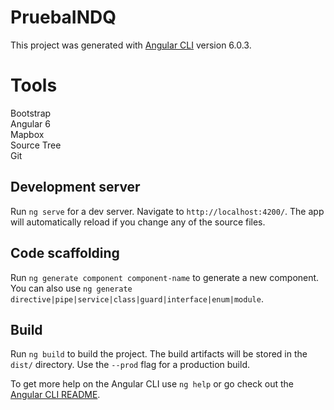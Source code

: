 # PruebaINDQ

This project was generated with [Angular CLI](https://github.com/angular/angular-cli) version 6.0.3.

# Tools

Bootstrap<br>
Angular 6<br>
Mapbox<br>
Source Tree<br>
Git<br>


## Development server

Run `ng serve` for a dev server. Navigate to `http://localhost:4200/`. The app will automatically reload if you change any of the source files.

## Code scaffolding

Run `ng generate component component-name` to generate a new component. You can also use `ng generate directive|pipe|service|class|guard|interface|enum|module`.

## Build

Run `ng build` to build the project. The build artifacts will be stored in the `dist/` directory. Use the `--prod` flag for a production build.



To get more help on the Angular CLI use `ng help` or go check out the [Angular CLI README](https://github.com/angular/angular-cli/blob/master/README.md).
